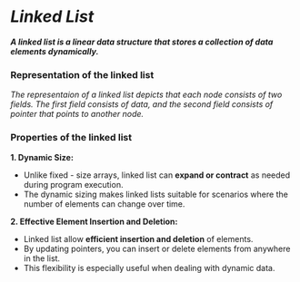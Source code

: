 # _Linked List_

***A linked list is a linear data structure that stores a collection of data elements dynamically.***

### Representation of the linked list
_The representaion of a linked list depicts that each node consists of two fields. The first field consists of data, and the second field consists of pointer that points to another node._

### Properties of the linked list
**1. Dynamic Size:**
  * Unlike fixed - size arrays, linked list can **expand or contract** as needed during program execution.
  * The dynamic sizing makes linked lists suitable for scenarios where the number of elements can change over time.

**2. Effective Element Insertion and Deletion:**
  * Linked list allow **efficient insertion and deletion** of elements.
  * By updating pointers, you can insert or delete elements from anywhere in the list.
  * This flexibility is especially useful when dealing with dynamic data.

